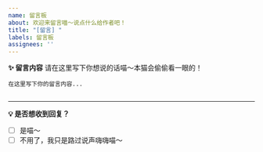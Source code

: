 ```yaml
---
name: 留言板
about: 欢迎来留言喵～说点什么给作者吧！
title: "[留言] "
labels: 留言板
assignees: ''
---
```


**✨ 留言内容**
请在这里写下你想说的话喵～本猫会偷偷看一眼的！

```
在这里写下你的留言内容...


```

---
**💡 是否想收到回复？**
- [ ] 是喵～
- [ ] 不用了，我只是路过说声嗨嗨喵～
